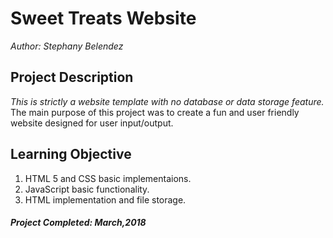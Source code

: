 # Sweet Treats Website
*Author: Stephany Belendez*

## Project Description
*This is strictly a website template with no database or data storage feature.* </br> 
The main purpose of this project was to create a fun and user friendly website designed for user input/output.
</br>
## Learning Objective
1. HTML 5 and CSS basic implementaions.</br>
2. JavaScript basic functionality.</br>
3. HTML implementation and file storage.</br>

##### Project Completed: March,2018
